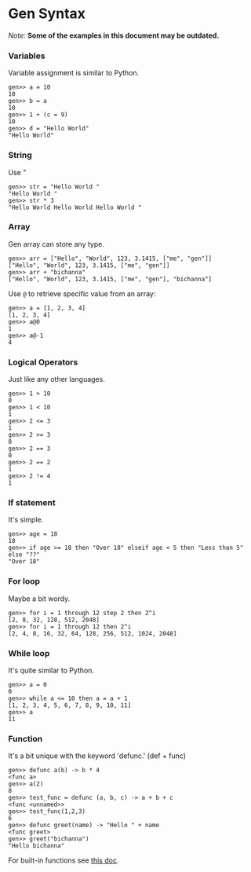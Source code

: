 
# Gen Syntax

*Note:* **Some of the examples in this document may be outdated.**

### Variables
Variable assignment is similar to Python.
```
gen>> a = 10
10
gen>> b = a
10
gen>> 1 + (c = 9)
10
gen>> d = "Hello World"
"Hello World"
```

### String
Use "
```
gen>> str = "Hello World "
"Hello World "
gen>> str * 3
"Hello World Hello World Hello World "
```

### Array
Gen array can store any type.
```
gen>> arr = ["Hello", "World", 123, 3.1415, ["me", "gen"]]
["Hello", "World", 123, 3.1415, ["me", "gen"]]
gen>> arr + "bichanna"
["Hello", "World", 123, 3.1415, ["me", "gen"], "bichanna"]
```
Use `@` to retrieve specific value from an array:
```
gen>> a = [1, 2, 3, 4]
[1, 2, 3, 4]
gen>> a@0
1
gen>> a@-1
4
```

### Logical Operators
Just like any other languages.
```
gen>> 1 > 10
0
gen>> 1 < 10 
1
gen>> 2 <= 3
1
gen>> 2 >= 3
0
gen>> 2 == 3
0
gen>> 2 == 2
1
gen>> 2 != 4
1
```

### If statement
It's simple.
```
gen>> age = 18
18
gen>> if age >= 18 then "Over 18" elseif age < 5 then "Less than 5" else "??"
"Over 18"
```

### For loop
Maybe a bit wordy.
```
gen>> for i = 1 through 12 step 2 then 2^i
[2, 8, 32, 128, 512, 2048]
gen>> for i = 1 through 12 then 2^i
[2, 4, 8, 16, 32, 64, 128, 256, 512, 1024, 2048]
```

### While loop
It's quite similar to Python.
```
gen>> a = 0
0
gen>> while a <= 10 then a = a + 1
[1, 2, 3, 4, 5, 6, 7, 8, 9, 10, 11]
gen>> a 
11
```

### Function
It's a bit unique with the keyword 'defunc.' (def + func)
```
gen>> defunc a(b) -> b * 4
<func a>
gen>> a(2)
8
gen>> test_func = defunc (a, b, c) -> a + b + c
<func <unnamed>>
gen>> test_func(1,2,3)
6
gen>> defunc greet(name) -> "Hello " + name
<func greet>
gen>> greet("bichanna")
"Hello bichanna"
```

For built-in functions see [this doc](https://github.com/Gen-lang/Gen/blob/master/doc/builtin_functions.md).

